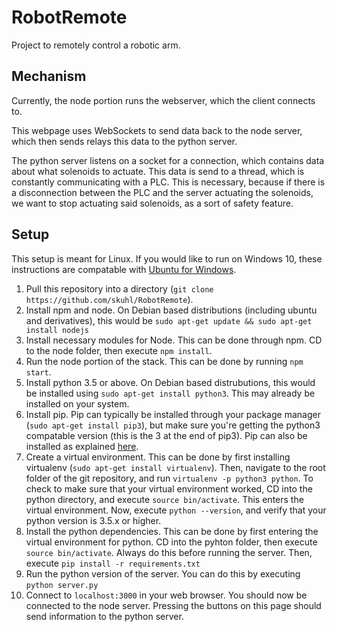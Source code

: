 # RobotRemote
Project to remotely control a robotic arm.

## Mechanism
Currently, the node portion runs the webserver, which the client connects to.

This webpage uses WebSockets to send data back to the node server, which then sends relays this data to the python server.

The python server listens on a socket for a connection, which contains data about what solenoids to actuate. This data is send to a thread, which is constantly communicating with a PLC. This is necessary, because if there is a disconnection between the PLC and the server actuating the solenoids, we want to stop actuating said solenoids, as a sort of safety feature.

## Setup
This setup is meant for Linux. If you would like to run on Windows 10, these instructions are compatable with [Ubuntu for Windows](https://www.microsoft.com/en-us/store/p/ubuntu/9nblggh4msv6).

1. Pull this repository into a directory (`git clone https://github.com/skuhl/RobotRemote`).
2. Install npm and node. On Debian based distributions (including ubuntu and derivatives), this would be `sudo apt-get update && sudo apt-get install nodejs`
3. Install necessary modules for Node. This can be done through npm. CD to the node folder, then execute `npm install`.
4. Run the node portion of the stack. This can be done by running `npm start`.
5. Install python 3.5 or above. On Debian based distrubutions, this would be installed using `sudo apt-get install python3`. This may already be installed on your system.
6. Install pip. Pip can typically be installed through your package manager (`sudo apt-get install pip3`), but make sure you're getting the python3 compatable version (this is the 3 at the end of pip3). Pip can also be installed as explained [here](https://pip.pypa.io/en/stable/installing/).
7. Create a virtual environment. This can be done by first installing virtualenv (`sudo apt-get install virtualenv`). Then, navigate to the root folder of the git repository, and run `virtualenv -p python3 python`. To check to make sure that your virtual environment worked, CD into the python directory, and execute `source bin/activate`. This enters the virtual environment. Now, execute `python --version`, and verify that your python version is 3.5.x or higher.
8. Install the python dependencies. This can be done by first entering the virtual environment for python. CD into the pyhton folder, then execute `source bin/activate`. Always do this before running the server. Then, execute `pip install -r requirements.txt` 
9. Run the python version of the server. You can do this by executing `python server.py`
10. Connect to `localhost:3000` in your web browser. You should now be connected to the node server. Pressing the buttons on this page should send information to the python server.
